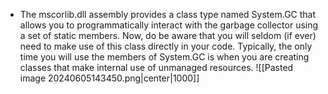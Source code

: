 - The mscorlib.dll assembly provides a class type named System.GC that allows you to programmatically interact with the garbage collector using a set of static members. Now, do be aware that you will seldom (if ever) need to make use of this class directly in your code. Typically, the only time you will use the members of System.GC is when you are creating classes that make internal use of unmanaged resources.
![[Pasted image 20240605143450.png|center|1000]]